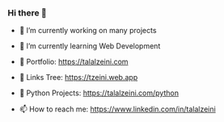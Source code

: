 ### Hi there 👋

- 🔭  I’m currently working on many projects
- 🌱  I’m currently learning Web Development

- 🤙  Portfolio:       https://talalzeini.com
- 🌲  Links Tree:       https://tzeini.web.app
- 🐍  Python Projects: https://talalzeini.com/python
- 📫  How to reach me: https://www.linkedin.com/in/talalzeini

